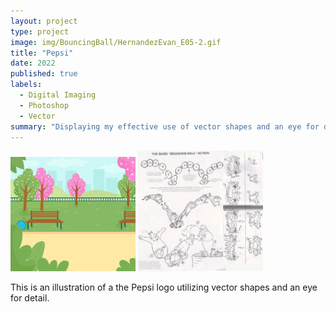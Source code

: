 ```yaml
---
layout: project
type: project
image: img/BouncingBall/HernandezEvan_E05-2.gif
title: "Pepsi"
date: 2022
published: true
labels:
  - Digital Imaging
  - Photoshop
  - Vector
summary: "Displaying my effective use of vector shapes and an eye for detail by creating a copy of the Pepsi logo and typography."
---
```


<div class="text-center p-4">
  <img width="200px" src="../img/BouncingBall/HernandezEvan_E05-2.gif" class="img-thumbnail" >
  <img width="200px" src="../img/BouncingBall/NVC- ARTC-1302- Day05-BouncingBall-Cleanup.jpg" class="img-thumbnail" >
</div>

This is an illustration of a the Pepsi logo utilizing vector shapes and an eye for detail.
